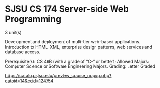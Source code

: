 # SJSU CS 174 Server-side Web Programming

3 unit(s)

Development and deployment of multi-tier web-based applications. Introduction to HTML, XML, enterprise design patterns, web services and database access.

Prerequisite(s): CS 46B (with a grade of “C-” or better); Allowed Majors: Computer Science or Software Engineering Majors.
Grading: Letter Graded

https://catalog.sjsu.edu/preview_course_nopop.php?catoid=14&coid=124754
